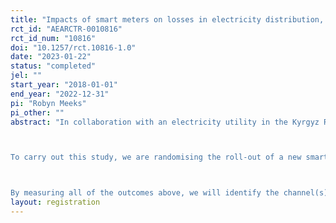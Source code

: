 ```yaml
---
title: "Impacts of smart meters on losses in electricity distribution, electricity reliability, and household investments in energy efficiency"
rct_id: "AEARCTR-0010816"
rct_id_num: "10816"
doi: "10.1257/rct.10816-1.0"
date: "2023-01-22"
status: "completed"
jel: ""
start_year: "2018-01-01"
end_year: "2022-12-31"
pi: "Robyn Meeks"
pi_other: ""
abstract: "In collaboration with an electricity utility in the Kyrgyz Republic, we are implementing a randomised study on the impacts of and benefits from smart meter installation amongst residential consumers.  Specifically, we are measuring the impacts of household smart meters on electricity utility bill collection, distribution losses (technical and non-technical), and quality of electricity services (power outages and voltage spikes). Most of the existing research on smart meter technologies has focused on their role in implementing time-of-use (and other forms of dynamic) pricing and specifically focused on developed countries.

To carry out this study, we are randomising the roll-out of a new smart meter technology at households in Kyrgyzstan starting in December 2016. By also installing smart meters at neighbourhood transformers, we will measure electricity losses as the differences between the transformer-level measurements of consumption and the aggregated household-level measurements of consumption. In addition, we will conduct household surveys to measure both the short-run and long-run household response to smart meters on outcomes such as electricity consumption, energy efficiency investments, appliance and other asset ownership, and small business activity, amongst others.

By measuring all of the outcomes above, we will identify the channel(s) through which smart meters impact household behaviours (for example, through improved reliability or increased enforcement of bill payment). Utilising data on changes in electricity service reliability and household asset purchases in a discrete-continuous choice model, we can estimate the demand for improvements in electricity reliability."
layout: registration
---
```


